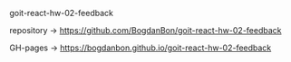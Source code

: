 goit-react-hw-02-feedback

repository -> https://github.com/BogdanBon/goit-react-hw-02-feedback

GH-pages -> https://bogdanbon.github.io/goit-react-hw-02-feedback
